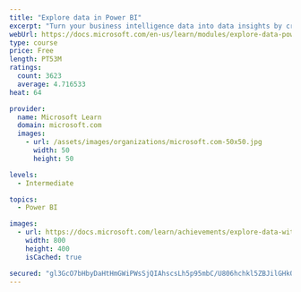 ```yaml
---
title: "Explore data in Power BI"
excerpt: "Turn your business intelligence data into data insights by creating and configuring Power BI dashboards."
webUrl: https://docs.microsoft.com/en-us/learn/modules/explore-data-power-bi/
type: course
price: Free
length: PT53M
ratings:
  count: 3623
  average: 4.716533
heat: 64

provider:
  name: Microsoft Learn
  domain: microsoft.com
  images:
    - url: /assets/images/organizations/microsoft.com-50x50.jpg
      width: 50
      height: 50

levels:
  - Intermediate

topics:
  - Power BI

images:
  - url: https://docs.microsoft.com/learn/achievements/explore-data-with-power-bi-desktop-social.png
    width: 800
    height: 400
    isCached: true

secured: "gl3GcO7bHbyDaHtHmGWiPWsSjQIAhscsLh5p95mbC/U806hchkl5ZBJilGHkO9o7N1HolMfa61/U5MexlPkhqV+gWOYXzYNSfBtE1IAim21XNcVOG44Pp3tb1I5Jx1YNClZm+7H9oMl6sF/dld0WTSgXEl6+UZOQCWeDLyE8Ycjb3tBjarCBchq9l0oA4vZFbdkfUHtgu8lPNxnYJPc7+EYExnzxjjTNvv7TfGS31drbszbAeA1g50fezU/GAFqiGU6s9aqgxgRIMoW7o96102OLsFMsAupSwVlD9r4Ts+HtEhQKGIn1a3DXOOl6zCBs2Uf9Ls1/9hK0I8bkvUwRNfdUm7Tb3DMDbkprGzA1X7ot30tuvvFCjQOoVLnX619qi/bhyIX5O3amthhIcLq7kSmWCCATTKJZVA98decMnO0=;W56ZcqqOXHrWykJwhdk0MA=="
---
```


